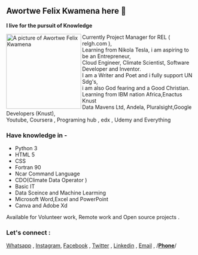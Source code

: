 ## Awortwe Felix Kwamena here 👋

**I live for the pursuit of Knowledge**  

<img src="https://media-exp1.licdn.com/dms/image/C4D03AQELPVaWYZVk4Q/profile-displayphoto-shrink_800_800/0/1606950045787?e=1639008000&v=beta&t=3GAQdHdnlrIip7jORAGioefAw1j4n53ayEkfnHyKxLM" alt="A picture of Awortwe Felix Kwamena" align="left" width = "200px" height = "200px">
Currently Project Manager for REL ( relgh.com ),<br>
 Learning from Nikola Tesla, i am aspiring to be an Entrepreneur,<br>Cloud Engineer, Climate Scientist, Software Developer and Inventor.<br>
 I am a Writer and Poet and i fully support  UN Sdg's,<br> i am also God fearing and a Good Christian.
 <br>Learning from IBM nation Africa,Enactus Knust
 <br>Data Mavens Ltd, Andela, Pluralsight,Google Developers (Knust),
 <br> Youtube, Coursera , Programing hub , edx , Udemy and Everything 
 


### Have  knowledge in -
 
* Python 3
* HTML 5
* CSS
* Fortran 90
* Ncar Command Language
* CDO(Climate Data Operator )
* Basic IT
* Data Sceince and Machine Learming 
*  Microsoft Word,Excel and PowerPoint 
* Canva and Adobe Xd




Available for Volunteer work, Remote work and Open source projects .
### Let's connect :

[Whatsapp](https://wa.me/qr/4K2TW6J537JIH1) ,
[Instagram](https://www.instagram.com/felixawortwekwamena/),
[Facebook](https://web.facebook.com/felix.awortwe.315) ,
[Twitter](https://twitter.com/KwamenaFelix) ,
[Linkedin](https://www.linkedin.com/in/felix-awortwe-kwamena-%F0%9F%87%AC%F0%9F%87%AD-4644a7140/) ,
[Email](mailto:felixawortwe14@gmail.com) ,
/**[Phone](+233544956815)**/



